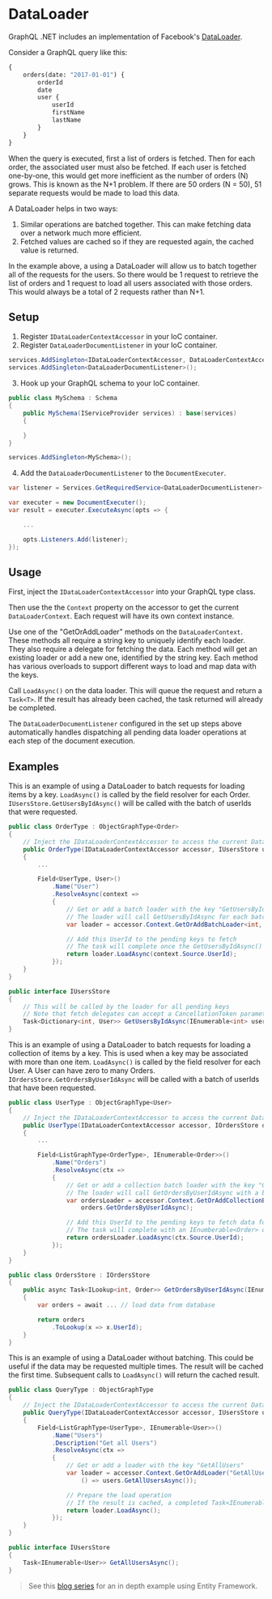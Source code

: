 # DataLoader

GraphQL .NET includes an implementation of Facebook's [DataLoader](https://github.com/facebook/dataloader).

Consider a GraphQL query like this:

```graphql
{
	orders(date: "2017-01-01") {
		orderId
		date
		user {
			userId
			firstName
			lastName
		}
	}
}
```

When the query is executed, first a list of orders is fetched. Then for each order, the associated user must also be fetched. If each user is fetched one-by-one, this would get more inefficient as the number of orders (N) grows. This is known as the N+1 problem. If there are 50 orders (N = 50), 51 separate requests would be made to load this data.

A DataLoader helps in two ways:

1. Similar operations are batched together. This can make fetching data over a network much more efficient.
2. Fetched values are cached so if they are requested again, the cached value is returned.

In the example above, a using a DataLoader will allow us to batch together all of the requests for the users. So there would be 1 request to retrieve the list of orders and 1 request to load all users associated with those orders. This would always be a total of 2 requests rather than N+1.

## Setup

1. Register `IDataLoaderContextAccessor` in your IoC container.
2. Register `DataLoaderDocumentListener` in your IoC container.

``` csharp
services.AddSingleton<IDataLoaderContextAccessor, DataLoaderContextAccessor>();
services.AddSingleton<DataLoaderDocumentListener>();
```

3. Hook up your GraphQL schema to your IoC container.

``` csharp
public class MySchema : Schema
{
    public MySchema(IServiceProvider services) : base(services)
    {

    }
}
```

``` csharp
services.AddSingleton<MySchema>();
```

4. Add the `DataLoaderDocumentListener` to the `DocumentExecuter`.

``` csharp
var listener = Services.GetRequiredService<DataLoaderDocumentListener>();

var executer = new DocumentExecuter();
var result = executer.ExecuteAsync(opts => {

	...

	opts.Listeners.Add(listener);
});
```

## Usage

First, inject the `IDataLoaderContextAccessor` into your GraphQL type class.

Then use the the `Context` property on the accessor to get the current `DataLoaderContext`. Each request will have its own context instance.

Use one of the "GetOrAddLoader" methods on the `DataLoaderContext`. These methods all require a string key to uniquely identify each loader. They also require a delegate for fetching the data. Each method will get an existing loader or add a new one, identified by the string key. Each method has various overloads to support different ways to load and map data with the keys.

Call `LoadAsync()` on the data loader. This will queue the request and return a `Task<T>`. If the result has already been cached, the task returned will already be completed.

The `DataLoaderDocumentListener` configured in the set up steps above automatically handles dispatching all pending data loader operations at each step of the document execution.

## Examples

This is an example of using a DataLoader to batch requests for loading items by a key. `LoadAsync()` is called by the field resolver for each Order. `IUsersStore.GetUsersByIdAsync()` will be called with the batch of userIds that were requested.

``` csharp
public class OrderType : ObjectGraphType<Order>
{
	// Inject the IDataLoaderContextAccessor to access the current DataLoaderContext
    public OrderType(IDataLoaderContextAccessor accessor, IUsersStore users)
    {
        ...

        Field<UserType, User>()
            .Name("User")
            .ResolveAsync(context =>
            {
            	// Get or add a batch loader with the key "GetUsersById"
            	// The loader will call GetUsersByIdAsync for each batch of keys
                var loader = accessor.Context.GetOrAddBatchLoader<int, User>("GetUsersById", users.GetUsersByIdAsync);

                // Add this UserId to the pending keys to fetch
                // The task will complete once the GetUsersByIdAsync() returns with the batched results
                return loader.LoadAsync(context.Source.UserId);
            });
    }
}

public interface IUsersStore
{
	// This will be called by the loader for all pending keys
	// Note that fetch delegates can accept a CancellationToken parameter or not
	Task<Dictionary<int, User>> GetUsersByIdAsync(IEnumerable<int> userIds, CancellationToken cancellationToken);
}
```


This is an example of using a DataLoader to batch requests for loading a collection of items by a key. This is used when a key may be associated with more than one item. `LoadAsync()` is called by the field resolver for each User. A User can have zero to many Orders. `IOrdersStore.GetOrdersByUserIdAsync` will be called with a batch of userIds that have been requested.

``` csharp
public class UserType : ObjectGraphType<User>
{
	// Inject the IDataLoaderContextAccessor to access the current DataLoaderContext
    public UserType(IDataLoaderContextAccessor accessor, IOrdersStore orders)
    {
        ...

        Field<ListGraphType<OrderType>, IEnumerable<Order>>()
            .Name("Orders")
            .ResolveAsync(ctx =>
            {
            	// Get or add a collection batch loader with the key "GetOrdersByUserId"
            	// The loader will call GetOrdersByUserIdAsync with a batch of keys
                var ordersLoader = accessor.Context.GetOrAddCollectionBatchLoader<int, Order>("GetOrdersByUserId",
                    orders.GetOrdersByUserIdAsync);

                // Add this UserId to the pending keys to fetch data for
                // The task will complete with an IEnumberable<Order> once the fetch delegate has returned
                return ordersLoader.LoadAsync(ctx.Source.UserId);
            });
    }
}

public class OrdersStore : IOrdersStore
{
	public async Task<ILookup<int, Order>> GetOrdersByUserIdAsync(IEnumerable<int> userIds)
	{
		var orders = await ... // load data from database

		return orders
			.ToLookup(x => x.UserId);
	}
}

```

This is an example of using a DataLoader without batching. This could be useful if the data may be requested multiple times. The result will be cached the first time. Subsequent calls to `LoadAsync()` will return the cached result.

``` csharp
public class QueryType : ObjectGraphType
{
	// Inject the IDataLoaderContextAccessor to access the current DataLoaderContext
    public QueryType(IDataLoaderContextAccessor accessor, IUsersStore users)
    {
        Field<ListGraphType<UserType>, IEnumerable<User>>()
            .Name("Users")
            .Description("Get all Users")
            .ResolveAsync(ctx =>
            {
            	// Get or add a loader with the key "GetAllUsers"
                var loader = accessor.Context.GetOrAddLoader("GetAllUsers",
                    () => users.GetAllUsersAsync());

                // Prepare the load operation
                // If the result is cached, a completed Task<IEnumerable<User>> will be returned
                return loader.LoadAsync();
            });
    }
}

public interface IUsersStore
{
	Task<IEnumerable<User>> GetAllUsersAsync();
}
```

> See this [blog series](http://fiyazhasan.me/graphql-with-asp-net-core-part-x-data-loader-series-finale/) for an in depth example using Entity Framework.
